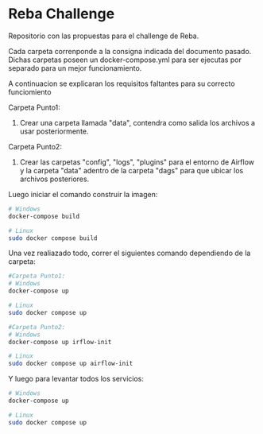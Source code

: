# Reba Challenge
Repositorio con las propuestas para el challenge de Reba.

Cada carpeta correnponde a la consigna indicada del documento pasado.
Dichas carpetas poseen un docker-compose.yml para ser ejecutas por separado para un mejor funcionamiento.

A continuacion se explicaran los requisitos faltantes para su correcto funciomiento 

Carpeta Punto1:

  1. Crear una carpeta llamada "data", contendra como salida los archivos a usar posteriormente.

Carpeta Punto2:

  1. Crear las carpetas "config", "logs", "plugins" para el entorno de Airflow y la carpeta "data" adentro de la carpeta "dags"
      para que ubicar los archivos posteriores.

 Luego iniciar el comando construir la imagen:

```bash
# Windows
docker-compose build

# Linux
sudo docker compose build
```

Una vez realiazado todo, correr el siguientes comando dependiendo de la carpeta:

```bash
#Carpeta Punto1:
# Windows
docker-compose up

# Linux
sudo docker compose up

#Carpeta Punto2:
# Windows
docker-compose up irflow-init

# Linux
sudo docker compose up airflow-init
```

Y luego para levantar todos los servicios: 

```bash
# Windows
docker-compose up

# Linux
sudo docker compose up
```


